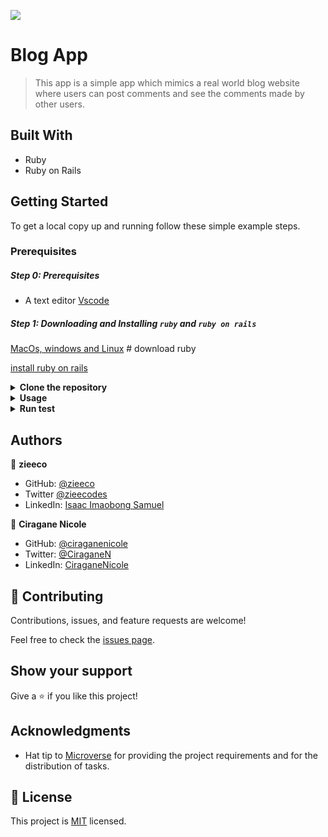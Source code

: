 ![](https://img.shields.io/badge/Microverse-blueviolet)

# Blog App

> This app is a simple app which mimics a real world blog website where users can post comments and see the comments made by other users.

## Built With

- Ruby
- Ruby on Rails

## Getting Started

To get a local copy up and running follow these simple example steps.

### Prerequisites

##### Step 0: Prerequisites
- A text editor [Vscode](https://code.visualstudio.com/download)

##### Step 1: Downloading and Installing `ruby` and `ruby on rails`

[MacOs, windows and Linux](https://www.ruby-lang.org/en/downloads/) # download ruby

[install ruby on rails](https://guides.rubyonrails.org/getting_started.html#creating-a-new-rails-project-installing-rails)

<details>
<summary><b>Clone the repository</b></summary>

- Clone this repository or download the Zip folder:

~~~ bash
https://github.com/zieeco/rails-blog-app.git

~~~

1. Navigate to the location of the folder in your machine:

~~~

you@your-Pc-name:~$ cd <folder>
~~~

</details>

<details>
<summary><b>Usage</b></summary>

**Get the Gem files and node_modules**

~~~ bash
bundle install
npm install
~~~

</details>


<details>
<summary><b>Run test</b></summary>

**Run all test**

~~~ bash
rspec # run all test
rspec spec/models/user_spec.rb # test for the User model
rspec spec/models/post_spec.rb # test for the Post model
rspec spec/models/comment_spec.rb # test for the Comment model
rspec spec/models/like_spec.rb # test for the Like model
rspec spec/features/ # test all features
~~~

</details>


## Authors

👤 **zieeco**

- GitHub: [@zieeco](https://github.com/zieeco)
- Twitter [@zieecodes](https://twitter.com/zieecodes)
- LinkedIn: [Isaac Imaobong Samuel](https://www.linkedin.com/in/isaac-imaobong-samuel)

👤 **Ciragane Nicole**
- GitHub: [@ciraganenicole](https://github.com/ciraganenicole)
- Twitter: [@CiraganeN](https://twitter.com/CiraganeN)
- LinkedIn: [CiraganeNicole](https://www.linkedin.com/in/nicole-ciragane-19a3071bb/)


## 🤝 Contributing

Contributions, issues, and feature requests are welcome!

Feel free to check the [issues page](https://github.com/zieeco/rails-blog-app/issues).

## Show your support

Give a ⭐️ if you like this project!

## Acknowledgments

- Hat tip to [Microverse](https://bit.ly/MicroverseTN) for providing the project requirements and for the distribution of tasks.

## 📝 License

This project is [MIT](./MIT.md) licensed.
